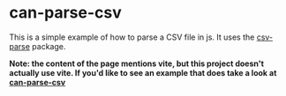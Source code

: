 # can-parse-csv

This is a simple example of how to parse a CSV file in js. It uses the [csv-parse](https://www.npmjs.com/package/csv-parse) package. 

**Note: the content of the page mentions vite, but this project doesn't actually use vite. If you'd like to see an example that does take a look at [can-parse-csv](https://github.com/hcientist/can-parse-csv)**

